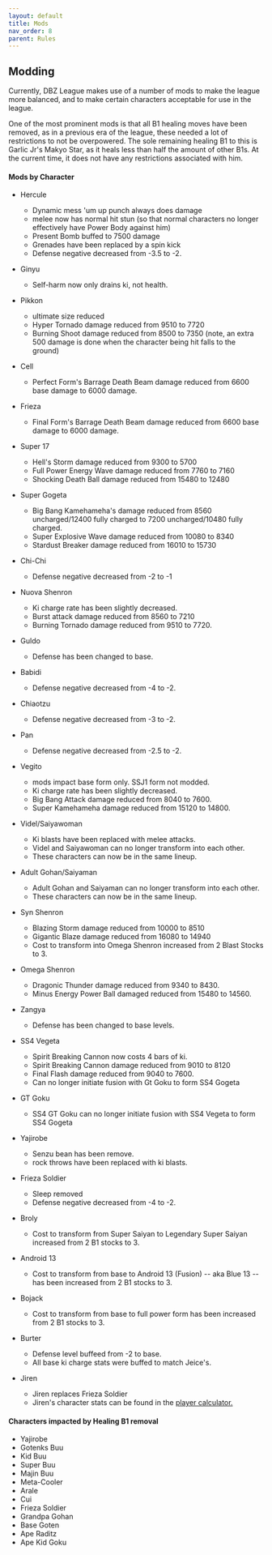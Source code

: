 ```yaml
---
layout: default
title: Mods
nav_order: 8
parent: Rules
---
```

## Modding

Currently, DBZ League makes use of a number of mods to make the league more balanced, and to make certain characters acceptable for use in the league.

One of the most prominent mods is that all B1 healing moves have been removed, as in a previous era of the league, these needed a lot of restrictions to not be overpowered. 
The sole remaining healing B1 to this is Garlic Jr's Makyo Star, as it heals less than half the amount of other B1s. At the current time, it does not have any restrictions associated with him.

#### Mods by Character

- Hercule
    - Dynamic mess 'um up punch always does damage
    - melee now has normal hit stun (so that normal characters no longer effectively have Power Body against him)
    - Present Bomb buffed to 7500 damage
    - Grenades have been replaced by a spin kick
    - Defense negative decreased from -3.5 to -2.
- Ginyu
    - Self-harm now only drains ki, not health.
- Pikkon
    - ultimate size reduced
    - Hyper Tornado damage reduced from 9510 to 7720
    - Burning Shoot damage reduced from 8500 to 7350 (note, an extra 500 damage is done when the character being hit falls to the ground)
- Cell
    - Perfect Form's Barrage Death Beam damage reduced from 6600 base damage to 6000 damage.
- Frieza
    - Final Form's Barrage Death Beam damage reduced from 6600 base damage to 6000 damage.
- Super 17
    - Hell's Storm damage reduced from 9300 to 5700 
    - Full Power Energy Wave damage reduced from 7760 to 7160
    - Shocking Death Ball damage reduced from 15480 to 12480
- Super Gogeta
    - Big Bang Kamehameha's damage reduced from 8560 uncharged/12400 fully charged to 7200 uncharged/10480 fully charged.
    - Super Explosive Wave damage reduced from 10080 to 8340
    - Stardust Breaker damage reduced from 16010 to 15730
- Chi-Chi
    - Defense negative decreased from -2 to -1
- Nuova Shenron
    - Ki charge rate has been slightly decreased.
    - Burst attack damage reduced from 8560 to 7210
    - Burning Tornado damage reduced from 9510 to 7720.
- Guldo 
    - Defense has been changed to base.
- Babidi
    - Defense negative decreased from -4 to -2.
- Chiaotzu
    - Defense negative decreased from -3 to -2.
- Pan
    - Defense negative decreased from -2.5 to -2.
- Vegito 
    - mods impact base form only. SSJ1 form not modded.
    - Ki charge rate has been slightly decreased.
    - Big Bang Attack damage reduced from 8040 to 7600.
    - Super Kamehameha damage reduced from 15120 to 14800.
- Videl/Saiyawoman
    - Ki blasts have been replaced with melee attacks.
    - Videl and Saiyawoman can no longer transform into each other.
    - These characters can now be in the same lineup.
- Adult Gohan/Saiyaman
    - Adult Gohan and Saiyaman can no longer transform into each other.
    - These characters can now be in the same lineup.
- Syn Shenron
    - Blazing Storm damage reduced from 10000 to 8510
    - Gigantic Blaze damage reduced from 16080 to 14940
    - Cost to transform into Omega Shenron increased from 2 Blast Stocks to 3.
- Omega Shenron
  - Dragonic Thunder damage reduced from 9340 to 8430.
  - Minus Energy Power Ball damaged reduced from 15480 to 14560.
- Zangya
    - Defense has been changed to base levels.
- SS4 Vegeta
    - Spirit Breaking Cannon now costs 4 bars of ki.
    - Spirit Breaking Cannon damage reduced from 9010 to 8120
    - Final Flash damage reduced from 9040 to 7600.
    - Can no longer initiate fusion with Gt Goku to form SS4 Gogeta
- GT Goku
    - SS4 GT Goku can no longer initiate fusion with SS4 Vegeta to form SS4 Gogeta

- Yajirobe
    - Senzu bean has been remove.
    - rock throws have been replaced with ki blasts.
- Frieza Soldier
    - Sleep removed
    - Defense negative decreased from -4 to -2.

- Broly
    - Cost to transform from Super Saiyan to Legendary Super Saiyan increased from 2 B1 stocks to 3.
- Android 13
    - Cost to transform from base to Android 13 (Fusion) -- aka Blue 13 -- has been increased from 2 B1 stocks to 3.
- Bojack
    - Cost to transform from base to full power form has been increased from 2 B1 stocks to 3.

- Burter
    - Defense level buffeed from -2 to base.
    - All base ki charge stats were buffed to match Jeice's.
  
- Jiren
  - Jiren replaces Frieza Soldier
  - Jiren's character stats can be found in the [player calculator.](../usefulInfo/playerCalc.md)

#### Characters impacted by Healing B1 removal
 
 - Yajirobe
 - Gotenks Buu
 - Kid Buu
 - Super Buu
 - Majin Buu
 - Meta-Cooler
 - Arale
 - Cui
 - Frieza Soldier
 - Grandpa Gohan
 - Base Goten
 - Ape Raditz
 - Ape Kid Goku
 